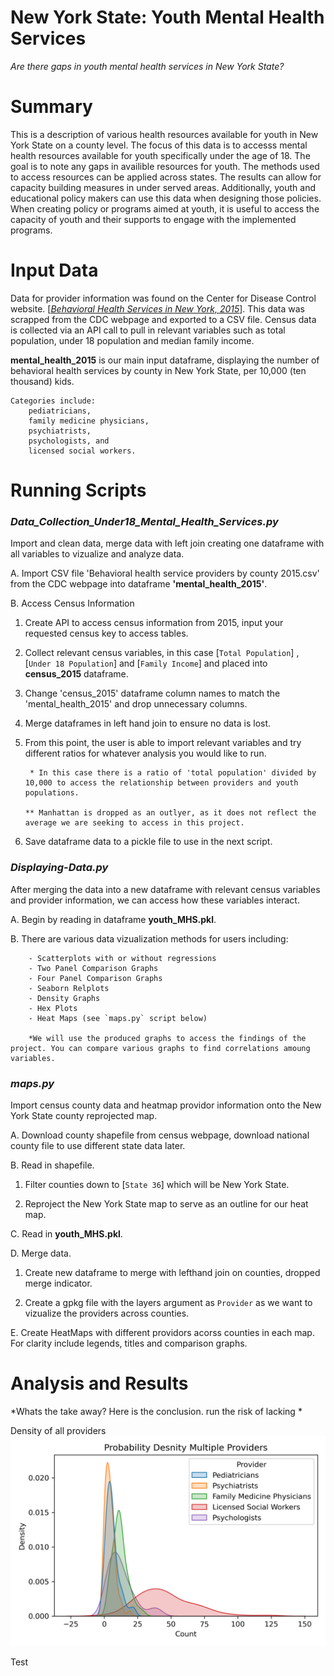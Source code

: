 # **New York State: Youth Mental Health Services**
*Are there gaps in youth mental health services in New York State?*

# Summary

This is a description of various health resources available for youth in New York State on a county level. The focus of this data is to accesss mental health resources available for youth specifically under the age of 18. The goal is to note any gaps in availible resources for youth. The methods used to access resources can be applied across states. The results can allow for capacity building measures in under served areas. Additionally, youth and educational policy makers can use this data when designing those policies. When creating policy or programs aimed at youth, it is useful to access the capacity of youth and their supports to engage with the implemented programs.
#
# Input Data

Data for provider information was found on the Center for Disease Control website. [[*Behavioral Health Services in New York, 2015*](https://www.cdc.gov/childrensmentalhealth/stateprofiles-providers/new-york/index.html)]. This data was scrapped from  the CDC webpage and exported to a CSV file. Census data is collected via an API call to pull in relevant variables such as total population, under 18 population and median family income. 

 **mental_health_2015** is our main input dataframe, displaying the number of behavioral health services by county in New York State, per 10,000 (ten thousand) kids. 
 
    Categories include: 
        pediatricians, 
        family medicine physicians, 
        psychiatrists, 
        psychologists, and 
        licensed social workers.

#
# Running Scripts

### *Data_Collection_Under18_Mental_Health_Services.py*

Import and clean data, merge data with left join creating one dataframe with all variables to vizualize and analyze data. 

A. Import CSV file 'Behavioral health service providers by county 2015.csv' from the CDC webpage into dataframe **'mental_health_2015'**. 

B. Access Census Information

1. Create API to access census information from 2015, input your requested census key to access tables. 

2. Collect relevant census variables, in this case [`Total Population`] , [`Under 18 Population`] and [`Family Income`] and placed into **census_2015** dataframe. 

3. Change 'census_2015' dataframe column names to match the 'mental_health_2015' and drop unnecessary columns. 

4. Merge dataframes in left hand join to ensure no data is lost. 

5. From this point, the user is able to import relevant variables and try different ratios for whatever analysis you would like to run.

        * In this case there is a ratio of 'total population' divided by 10,000 to access the relationship between providers and youth populations.

       ** Manhattan is dropped as an outlyer, as it does not reflect the average we are seeking to access in this project.  

6. Save dataframe data to a pickle file to use in the next script. 

### *Displaying-Data.py*

After merging the data into a new dataframe with relevant census variables and provider information, we can access how these variables interact. 

A. Begin by reading in dataframe **youth_MHS.pkl**.

B. There are various data vizualization methods for users including:

        - Scatterplots with or without regressions
        - Two Panel Comparison Graphs
        - Four Panel Comparison Graphs
        - Seaborn Relplots
        - Density Graphs
        - Hex Plots
        - Heat Maps (see `maps.py` script below)

        *We will use the produced graphs to access the findings of the project. You can compare various graphs to find correlations amoung variables. 

### *maps.py*
Import census county data and heatmap providor information onto the New York State county reprojected map.

A. Download county shapefile from census webpage, download national county file to use different state data later. 

B. Read in shapefile.

1. Filter counties down to [`State 36`] which will be New York State.

2. Reproject the New York State map to serve as an outline for our heat map. 

C. Read in **youth_MHS.pkl**. 

D. Merge data. 

1. Create new dataframe to merge with lefthand join on counties, dropped merge indicator. 

2. Create a gpkg file with the layers argument as `Provider` as we want to vizualize the providers across counties.

E. Create HeatMaps with different providors acorss counties in each map. For clarity include legends, titles and comparison graphs.

#
# Analysis and Results
*Whats the take away? Here is the conclusion. run the risk of lacking *

Density of all providers
![Probability of All Provdiers](Images/ProbabilityDensityAllProviders.png)


Test 




